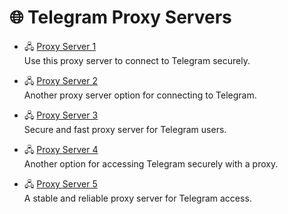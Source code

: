 # 🌐 Telegram Proxy Servers

- 🖧 [Proxy Server 1](https://t.me/proxy?server=37.27.25.135&port=443&secret=3fQ1mpsyX_HR5QhN8OD3U3s)  
   Use this proxy server to connect to Telegram securely.

- 🖧 [Proxy Server 2](https://t.me/proxy?server=95.216.249.129&port=443&secret=ee1603010200010001fc030386e24c3add7370656564746573742e6e6574)  
   Another proxy server option for connecting to Telegram.

- 🖧 [Proxy Server 3](https://t.me/proxy?server=5.75.237.128&port=443&secret=FgMBAgABAAH8AwOG4kw63Q%3D%3D)  
   Secure and fast proxy server for Telegram users.

- 🖧 [Proxy Server 4](https://t.me/proxy?server=37.27.15.50&port=443&secret=3fQ1mpsyX_HR5QhN8OD3U3s)  
   Another option for accessing Telegram securely with a proxy.

- 🖧 [Proxy Server 5](https://t.me/proxy?server=88.99.145.17&port=3443&secret=FgMBAgABAAH8AwOG4kw63Q%3D%3D)  
   A stable and reliable proxy server for Telegram access.
